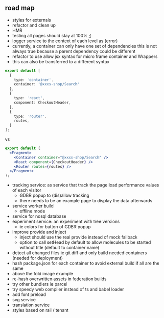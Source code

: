 ## road map
- styles for externals
- refactor and clean up
- HMR
- testing all pages should stay at 100% ;)
- logger service to the context of each level as (error)
- currently, a container can only have one set of dependencies
  this is not always true because a parent dependency could be different
- refactor to use allow jsx syntax for micro frame container and Wrappers
- this can also be transferred to a different syntax
````ts
export default [
  {
    type: 'container',
    container: '@xxxs-shop/Search'
  },
  {
    type: 'react',
    component: CheckoutHeader,
  },
  {
    type: 'router',
    routes,
  }
];
````
vs
````jsx
export default (
  <Fragment>
    <Container container="@xxxs-shop/Search" />
    <React component={CheckoutHeader} />
    <Router routes={routes} />
  </Fragment>
);
````
- tracking service: as service that track the page load performance values of each visitor
  - GDBR popup to (dis)allow tracking
  - there needs to be an example page to display the data afterwards
- service worker build
  - offline mode
- service for nosql database
- experiment service: an experiment with tree versions
  - ie colors for button of GDBR popup
- improve provide and inject
  - inject should use the real provide instead of mock fallback
  - option to call setHead by default to allow molecules to be started without title (default to container name)
- detect all changed files ie git diff and only build needed containers (needed for deployment)
- hash package.json for each container to avoid external build if all are the same
- above the fold image example
- re-hash overwritten assets in federation builds
- try other bundlers ie parcel
- try speedy web compiler instead of ts and babel loader
- add font preload
- svg service
- translation service
- styles based on rail / tenant 
